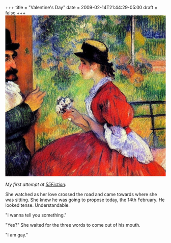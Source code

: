 +++
title = "Valentine's Day"
date = 2009-02-14T21:44:29-05:00
draft = false
+++
![valentine](../../content/images/valentine.jpg)

*My first attempt at [55Fiction](http://en.wikipedia.org/wiki/55_Fiction):*

She watched as her love crossed the road and came towards where she was sitting. She knew he was going to propose today, the 14th February. He looked tense. Understandable.

"I wanna tell you something."

"Yes?" She waited for the three words to come out of his mouth.

"I am gay."